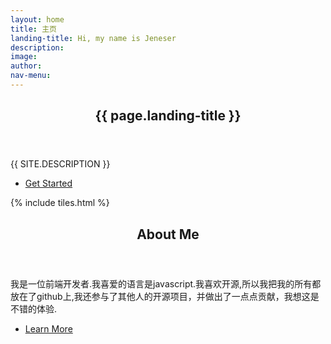 ```yaml
---
layout: home
title: 主页
landing-title: Hi, my name is Jeneser
description: 
image: 
author: 
nav-menu: 
---
```


<!-- Banner -->
<section id="banner" class="major">
	<div class="inner">
		<header class="major">
			<h1>{{ page.landing-title }}</h1>
		</header>
		<div class="content">
			<p style="text-transform: uppercase;">{{ site.description }}</p>
			<ul class="actions">
				<li><a href="#one" class="button next scrolly">Get Started</a></li>
			</ul>
		</div>
	</div>
</section>

<!-- Main -->
<div id="main">

<!-- One -->
{% include tiles.html %}

<!-- Two -->
<section id="two">
	<div class="inner">
		<header class="major">
			<h2>About Me</h2>
		</header>
		<p>我是一位前端开发者.我喜爱的语言是javascript.我喜欢开源,所以我把我的所有都放在了github上,我还参与了其他人的开源项目，并做出了一点点贡献，我想这是不错的体验.</p>
		<ul class="actions">
			<li><a href="landing.html" class="button next">Learn More</a></li>
		</ul>
	</div>
</section>

</div>

